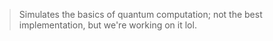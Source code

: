 > Simulates the basics of quantum computation;
> not the best implementation, but we're working on it lol.
